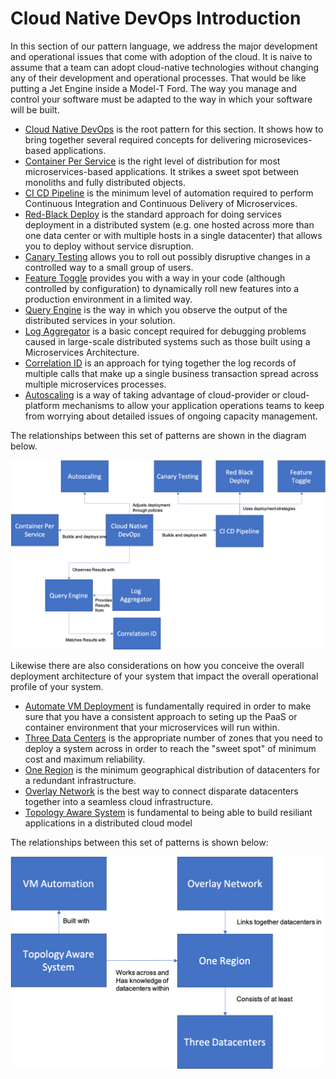 # Cloud Native DevOps Introduction

In this section of our pattern language, we address the major development and operational issues that come with adoption of the cloud.  It is naive to assume that a team can adopt cloud-native technologies without changing any of their development and operational processes.  That would be like putting a Jet Engine inside a Model-T Ford.  The way you manage and control your software must be adapted to the way in which your software will be built.

+ [Cloud Native DevOps](Cloud-Native-DevOps.md) is the root pattern for this section.  It shows how to bring together several required concepts for delivering microsevices-based applications.
+ [Container Per Service](Container-Per-Service.md) is the right level of distribution for most microservices-based applications.  It strikes a sweet spot between monoliths and fully distributed objects.
+ [CI CD Pipeline](CD-Pipeline.md) is the minimum level of automation required to perform Continuous Integration and Continuous Delivery of Microservices.
+ [Red-Black Deploy](Red-Black-Deploy.md) is the standard approach for doing services deployment in a distributed system (e.g. one hosted across more than one data center or with multiple hosts in a single datacenter) that allows you to deploy without service disruption.
+ [Canary Testing](Canary-Testing.md) allows you to roll out possibly disruptive changes in a controlled way to a small group of users.
+ [Feature Toggle](Feature-Toggle.md) provides you with a way in your code (although controlled by configuration) to dynamically roll new features into a production environment in a limited way.
+ [Query Engine](Query-Engine.md) is the way in which you observe the output of the distributed services in your solution.
+ [Log Aggregator](Log-Aggregator.md) is a basic concept required for debugging problems caused in large-scale distributed systems such as those built using a Microservices Architecture.
+ [Correlation ID](Correlation-ID.md) is an approach for tying together the log records of multiple calls that make up a single business transaction spread across multiple microservices processes.
+ [Autoscaling](Autoscale.md) is a way of taking advantage of cloud-provider or cloud-platform mechanisms to allow your application operations teams to keep from worrying about detailed issues of ongoing capacity management.

The relationships between this set of patterns are shown in the diagram below.

![DevOps Patterns](../assets/DevOpsPatterns.png)

Likewise there are also considerations on how you conceive the overall deployment architecture of your system that impact the overall operational profile of your system.

+ [Automate VM Deployment](Automate-Deployment.md) is fundamentally required in order to make sure that you have a consistent approach to seting up the PaaS or container environment that your microservices will run within.
+ [Three Data Centers](Three-Data-Centers.md) is the appropriate number of zones that you need to deploy a system across in order to reach the "sweet spot" of minimum cost and maximum reliability.
+ [One Region](One-Coast.md) is the minimum geographical distribution of datacenters for a redundant infrastructure.
+ [Overlay Network](Overlay-Network.md) is the best way to connect disparate datacenters together into a seamless cloud infrastructure.
+ [Topology Aware System](../Microservices/Topology-Aware-Application.md) is fundamental to being able to build resiliant applications in a distributed cloud model

The relationships between this set of patterns is shown below:

![Topology Patterns](../assets/TopologyPatterns.png)

